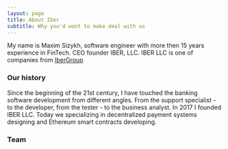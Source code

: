 ```yaml
---
layout: page
title: About Iber
subtitle: Why you'd want to make deal with us
---
```


My name is Maxim Sizykh, software engineer with more then 15 years experience in FinTech.
CEO founder IBER, LLC.  IBER LLC  is one of companies from [IberGroup](wwww.iber.group)

### Our history

Since the beginning of the 21st century, I have touched the banking software development from different angles. From the support specialist - to the developer, from the tester - to the business analyst. In 2017 I founded IBER LLC. Today we specializing in decentralized payment systems designing and Ethereum smart contracts developing.

### Team



